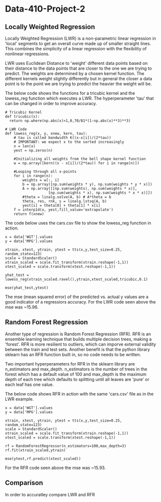 # Data-410-Project-2

## Locally Weighted Regression
Locally Weighted Regression (LWR) is a non-parametric linear regression in 'local' segments to get an overall curve made up of smaller straight lines. This combines the simplicity of a linear regression with the flexibility of nonlinear regressions. 

LWR uses Euclidean Distance to 'weight' different data points based on their distance to the data points that are closer to the one we are trying to predict. The weights are determined by a chosen kernel function. The different kernels weight slightly differently but in general the closer a data point is to the point we are trying to predict the heavier the weight will be.

The below code shows the functions for a tricubic kernel and the lowess_reg function which executes a LWR. The hyperperameter 'tau' that can be changed in order to improve accuracy.

```
# Tricubic Kernel
def tricubic(x):
  return np.where(np.abs(x)>1,0,70/81*(1-np.abs(x)**3)**3)
 
# LWR Code
def lowess_reg(x, y, xnew, kern, tau):
    # tau is called bandwidth K((x-x[i])/(2*tau))
    # IMPORTANT: we expect x to the sorted increasingly
    n = len(x)
    yest = np.zeros(n)

    #Initializing all weights from the bell shape kernel function    
    w = np.array([kern((x - x[i])/(2*tau)) for i in range(n)])     
    
    #Looping through all x-points
    for i in range(n):
        weights = w[:, i]
        b = np.array([np.sum(weights * y), np.sum(weights * y * x)])
        A = np.array([[np.sum(weights), np.sum(weights * x)],
                    [np.sum(weights * x), np.sum(weights * x * x)]])
        #theta = linalg.solve(A, b) # A*theta = b
        theta, res, rnk, s = linalg.lstsq(A, b)
        yest[i] = theta[0] + theta[1] * x[i] 
    f = interp1d(x, yest,fill_value='extrapolate')
    return f(xnew)
```
The code below uses the cars.csv file to show the lowess_reg function in action. 
```
x = data['WGT'].values
y = data['MPG'].values

xtrain, xtest, ytrain, ytest = tts(x,y,test_size=0.25, random_state=123)
scale = StandardScaler()
xtrain_scaled = scale.fit_transform(xtrain.reshape(-1,1))
xtest_scaled = scale.transform(xtest.reshape(-1,1))

yhat_test = lowess_reg(xtrain_scaled.ravel(),ytrain,xtest_scaled,tricubic,0.1)

mse(yhat_test,ytest)
```
The mse (mean squared error) of the predicted vs. actual y values are a good indicator of a regressiors accuracy. For the LWR code seen above the mse was ~15.96.

## Random Forest Regression
Another type of regression is Random Forest Regression (RFR). RFR is an ensemble learning technique that builds multiple decision trees, making a 'forest'. RFR is more resilient to outliers, which can imporve external validity between the train and test sets. Another benefit is that the python library sklearn has an RFR function built in, so no code needs to be written. 

Two important hyperperameters for RFR in the sklearn library are n_estimators and max_depth. n_estimators is the number of trees in the forest which has a default value of 100 and max_depth is the maximum depth of each tree which defaults to splitting until all leaves are 'pure' or each leaf has one value. 

The below code shows RFR in action with the same 'cars.csv' file as in the LWR example.

```
x = data['WGT'].values
y = data['MPG'].values

xtrain, xtest, ytrain, ytest = tts(x,y,test_size=0.25, random_state=123)
scale = StandardScaler()
xtrain_scaled = scale.fit_transform(xtrain.reshape(-1,1))
xtest_scaled = scale.transform(xtest.reshape(-1,1))

rf = RandomForestRegressor(n_estimators=100,max_depth=3)
rf.fit(xtrain_scaled,ytrain)

mse(ytest,rf.predict(xtest_scaled))
```
 For the RFR code seen above the mse was ~15.93.

## Comparison

In order to accuratley compare LWR and RFR 
